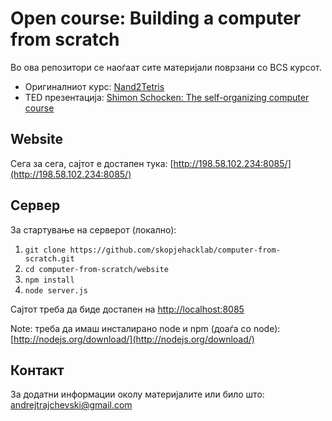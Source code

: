 # Open course: Building a computer from scratch

Во ова репозитори се наоѓаат сите материјали поврзани со BCS курсот.

* Оригиналниот курс: [Nand2Tetris](http://www.nand2tetris.org/)
* TED презентација: [Shimon Schocken: The self-organizing computer course](http://www.ted.com/talks/shimon_schocken_the_self_organizing_computer_course#t-965524)

## Website

Сега за сега, сајтот е достапен тука: [http://198.58.102.234:8085/](http://198.58.102.234:8085/)

## Сервер

За стартување на серверот (локално):

1. `git clone https://github.com/skopjehacklab/computer-from-scratch.git`
2. `cd computer-from-scratch/website`
3. `npm install`
4. `node server.js`

Сајтот треба да биде достапен на [http://localhost:8085](http://localhost:8085)

Note: треба да имаш инсталирано node и npm (доаѓа со node): [http://nodejs.org/download/](http://nodejs.org/download/)

## Контакт

За додатни информации околу материјалите или било што: andrejtrajchevski@gmail.com

